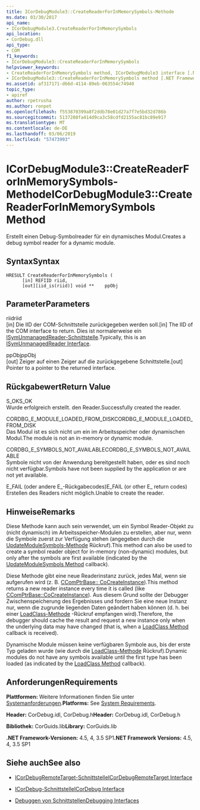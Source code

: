 ```yaml
---
title: ICorDebugModule3::CreateReaderForInMemorySymbols-Methode
ms.date: 03/30/2017
api_name:
- ICorDebugModule3.CreateReaderForInMemorySymbols
api_location:
- CorDebug.dll
api_type:
- COM
f1_keywords:
- ICorDebugModule3::CreateReaderForInMemorySymbols
helpviewer_keywords:
- CreateReaderForInMemorySymbols method, ICorDebugModule3 interface [.NET Framework debugging]
- ICorDebugModule3::CreateReaderForInMemorySymbols method [.NET Framework debugging]
ms.assetid: af317171-d66d-4114-89eb-063554c74940
topic_type:
- apiref
author: rpetrusha
ms.author: ronpet
ms.openlocfilehash: f553870399a8f2ddb78e01d27a7f7e5bd32d786b
ms.sourcegitcommit: 5137208fa414d9ca3c58cdfd2155ac81bc89e917
ms.translationtype: MT
ms.contentlocale: de-DE
ms.lasthandoff: 03/06/2019
ms.locfileid: "57473993"
---
```

# <a name="icordebugmodule3createreaderforinmemorysymbols-method"></a><span data-ttu-id="a737c-102">ICorDebugModule3::CreateReaderForInMemorySymbols-Methode</span><span class="sxs-lookup"><span data-stu-id="a737c-102">ICorDebugModule3::CreateReaderForInMemorySymbols Method</span></span>
<span data-ttu-id="a737c-103">Erstellt einen Debug-Symbolreader für ein dynamisches Modul.</span><span class="sxs-lookup"><span data-stu-id="a737c-103">Creates a debug symbol reader for a dynamic module.</span></span>  
  
## <a name="syntax"></a><span data-ttu-id="a737c-104">Syntax</span><span class="sxs-lookup"><span data-stu-id="a737c-104">Syntax</span></span>  
  
```  
HRESULT CreateReaderForInMemorySymbols (  
      [in] REFIID riid,  
      [out][iid_is(riid)] void **    ppObj  
```  
  
## <a name="parameters"></a><span data-ttu-id="a737c-105">Parameter</span><span class="sxs-lookup"><span data-stu-id="a737c-105">Parameters</span></span>  
 <span data-ttu-id="a737c-106">riid</span><span class="sxs-lookup"><span data-stu-id="a737c-106">riid</span></span>  
 <span data-ttu-id="a737c-107">[in] Die IID der COM-Schnittstelle zurückgegeben werden soll.</span><span class="sxs-lookup"><span data-stu-id="a737c-107">[in] The IID of the COM interface to return.</span></span> <span data-ttu-id="a737c-108">Dies ist normalerweise ein [ISymUnmanagedReader-Schnittstelle](../../../../docs/framework/unmanaged-api/diagnostics/isymunmanagedreader-interface.md).</span><span class="sxs-lookup"><span data-stu-id="a737c-108">Typically, this is an [ISymUnmanagedReader Interface](../../../../docs/framework/unmanaged-api/diagnostics/isymunmanagedreader-interface.md).</span></span>  
  
 <span data-ttu-id="a737c-109">ppObj</span><span class="sxs-lookup"><span data-stu-id="a737c-109">ppObj</span></span>  
 <span data-ttu-id="a737c-110">[out] Zeiger auf einen Zeiger auf die zurückgegebene Schnittstelle.</span><span class="sxs-lookup"><span data-stu-id="a737c-110">[out] Pointer to a pointer to the returned interface.</span></span>  
  
## <a name="return-value"></a><span data-ttu-id="a737c-111">Rückgabewert</span><span class="sxs-lookup"><span data-stu-id="a737c-111">Return Value</span></span>  
 <span data-ttu-id="a737c-112">S_OK</span><span class="sxs-lookup"><span data-stu-id="a737c-112">S_OK</span></span>  
 <span data-ttu-id="a737c-113">Wurde erfolgreich erstellt. den Reader.</span><span class="sxs-lookup"><span data-stu-id="a737c-113">Successfully created the reader.</span></span>  
  
 <span data-ttu-id="a737c-114">CORDBG_E_MODULE_LOADED_FROM_DISK</span><span class="sxs-lookup"><span data-stu-id="a737c-114">CORDBG_E_MODULE_LOADED_FROM_DISK</span></span>  
 <span data-ttu-id="a737c-115">Das Modul ist es sich nicht um ein im Arbeitsspeicher oder dynamischen Modul.</span><span class="sxs-lookup"><span data-stu-id="a737c-115">The module is not an in-memory or dynamic module.</span></span>  
  
 <span data-ttu-id="a737c-116">CORDBG_E_SYMBOLS_NOT_AVAILABLE</span><span class="sxs-lookup"><span data-stu-id="a737c-116">CORDBG_E_SYMBOLS_NOT_AVAILABLE</span></span>  
 <span data-ttu-id="a737c-117">Symbole nicht von der Anwendung bereitgestellt haben, oder es sind noch nicht verfügbar.</span><span class="sxs-lookup"><span data-stu-id="a737c-117">Symbols have not been supplied by the application or are not yet available.</span></span>  
  
 <span data-ttu-id="a737c-118">E_FAIL (oder andere E_-Rückgabecodes)</span><span class="sxs-lookup"><span data-stu-id="a737c-118">E_FAIL (or other E_ return codes)</span></span>  
 <span data-ttu-id="a737c-119">Erstellen des Readers nicht möglich.</span><span class="sxs-lookup"><span data-stu-id="a737c-119">Unable to create the reader.</span></span>  
  
## <a name="remarks"></a><span data-ttu-id="a737c-120">Hinweise</span><span class="sxs-lookup"><span data-stu-id="a737c-120">Remarks</span></span>  
 <span data-ttu-id="a737c-121">Diese Methode kann auch sein verwendet, um ein Symbol Reader-Objekt zu (nicht dynamisch) im Arbeitsspeicher-Modulen zu erstellen, aber nur, wenn die Symbole zuerst zur Verfügung stehen (angegeben durch die [UpdateModuleSymbols-Methode](../../../../docs/framework/unmanaged-api/debugging/icordebugmanagedcallback-updatemodulesymbols-method.md) Rückruf).</span><span class="sxs-lookup"><span data-stu-id="a737c-121">This method can also be used to create a symbol reader object for in-memory (non-dynamic) modules, but only after the symbols are first available (indicated by the [UpdateModuleSymbols Method](../../../../docs/framework/unmanaged-api/debugging/icordebugmanagedcallback-updatemodulesymbols-method.md) callback).</span></span>  
  
 <span data-ttu-id="a737c-122">Diese Methode gibt eine neue Readerinstanz zurück, jedes Mal, wenn sie aufgerufen wird (z. B. [CComPtrBase:: CoCreateInstance](/cpp/atl/reference/ccomptrbase-class#cocreateinstance)).</span><span class="sxs-lookup"><span data-stu-id="a737c-122">This method returns a new reader instance every time it is called (like [CComPtrBase::CoCreateInstance](/cpp/atl/reference/ccomptrbase-class#cocreateinstance)).</span></span> <span data-ttu-id="a737c-123">Aus diesem Grund sollte der Debugger Zwischenspeicherung des Ergebnisses und fordern Sie eine neue Instanz nur, wenn die zugrunde liegenden Daten geändert haben können (d. h. bei einer [LoadClass-Methode](../../../../docs/framework/unmanaged-api/debugging/icordebugmanagedcallback-loadclass-method.md) -Rückruf empfangen wird).</span><span class="sxs-lookup"><span data-stu-id="a737c-123">Therefore, the debugger should cache the result and request a new instance only when the underlying data may have changed (that is, when a [LoadClass Method](../../../../docs/framework/unmanaged-api/debugging/icordebugmanagedcallback-loadclass-method.md) callback is received).</span></span>  
  
 <span data-ttu-id="a737c-124">Dynamische Module müssen keine verfügbaren Symbole aus, bis der erste Typ geladen wurde (wie durch die [LoadClass-Methode](../../../../docs/framework/unmanaged-api/debugging/icordebugmanagedcallback-loadclass-method.md) Rückruf).</span><span class="sxs-lookup"><span data-stu-id="a737c-124">Dynamic modules do not have any symbols available until the first type has been loaded (as indicated by the [LoadClass Method](../../../../docs/framework/unmanaged-api/debugging/icordebugmanagedcallback-loadclass-method.md) callback).</span></span>  
  
## <a name="requirements"></a><span data-ttu-id="a737c-125">Anforderungen</span><span class="sxs-lookup"><span data-stu-id="a737c-125">Requirements</span></span>  
 <span data-ttu-id="a737c-126">**Plattformen:** Weitere Informationen finden Sie unter [Systemanforderungen](../../../../docs/framework/get-started/system-requirements.md).</span><span class="sxs-lookup"><span data-stu-id="a737c-126">**Platforms:** See [System Requirements](../../../../docs/framework/get-started/system-requirements.md).</span></span>  
  
 <span data-ttu-id="a737c-127">**Header:** CorDebug.idl, CorDebug.h</span><span class="sxs-lookup"><span data-stu-id="a737c-127">**Header:** CorDebug.idl, CorDebug.h</span></span>  
  
 <span data-ttu-id="a737c-128">**Bibliothek:** CorGuids.lib</span><span class="sxs-lookup"><span data-stu-id="a737c-128">**Library:** CorGuids.lib</span></span>  
  
 <span data-ttu-id="a737c-129">**.NET Framework-Versionen:** 4.5, 4, 3.5 SP1</span><span class="sxs-lookup"><span data-stu-id="a737c-129">**.NET Framework Versions:** 4.5, 4, 3.5 SP1</span></span>  
  
## <a name="see-also"></a><span data-ttu-id="a737c-130">Siehe auch</span><span class="sxs-lookup"><span data-stu-id="a737c-130">See also</span></span>
- [<span data-ttu-id="a737c-131">ICorDebugRemoteTarget-Schnittstelle</span><span class="sxs-lookup"><span data-stu-id="a737c-131">ICorDebugRemoteTarget Interface</span></span>](../../../../docs/framework/unmanaged-api/debugging/icordebugremotetarget-interface.md)
- [<span data-ttu-id="a737c-132">ICorDebug-Schnittstelle</span><span class="sxs-lookup"><span data-stu-id="a737c-132">ICorDebug Interface</span></span>](../../../../docs/framework/unmanaged-api/debugging/icordebug-interface.md)

- [<span data-ttu-id="a737c-133">Debuggen von Schnittstellen</span><span class="sxs-lookup"><span data-stu-id="a737c-133">Debugging Interfaces</span></span>](../../../../docs/framework/unmanaged-api/debugging/debugging-interfaces.md)

